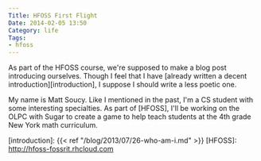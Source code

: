 ```yaml
---
Title: HFOSS First Flight
Date: 2014-02-05 13:50
Category: life
Tags:
- hfoss
---
```


As part of the HFOSS course, we're supposed to make a blog post introducing ourselves. Though I feel that I have [already written a decent introduction][introduction], I suppose I should write a less poetic one.

My name is Matt Soucy. Like I mentioned in the past, I'm a CS student with some interesting specialties. As part of [HFOSS], I'll be working on the OLPC with Sugar to create a game to help teach students at the 4th grade New York math curriculum.

[introduction]: {{< ref "/blog/2013/07/26-who-am-i.md" >}}
[HFOSS]: http://hfoss-fossrit.rhcloud.com
